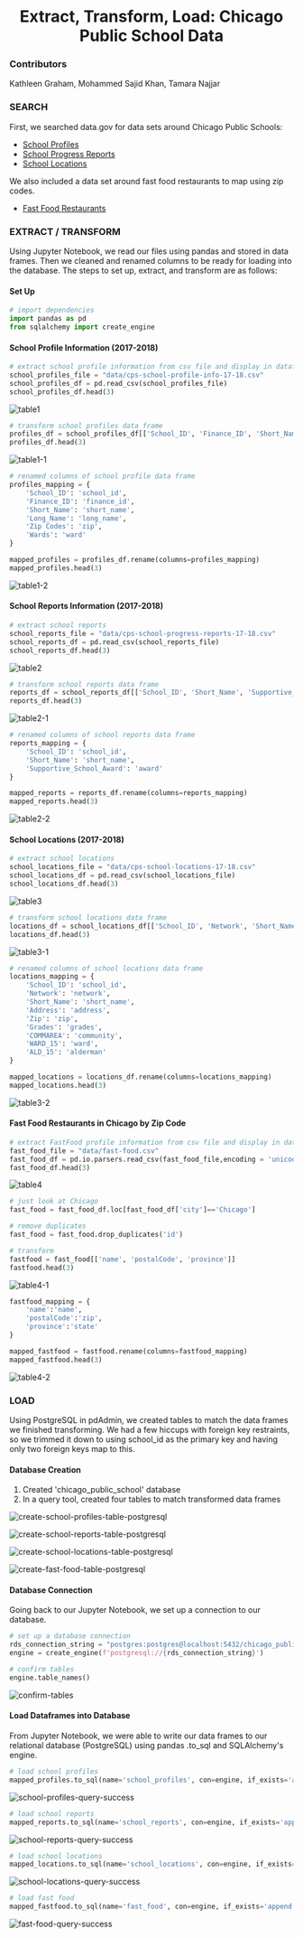 # <h1 align='center'> Extract, Transform, Load: Chicago Public School Data</h1>

### Contributors

Kathleen Graham, Mohammed Sajid Khan, Tamara Najjar


### SEARCH


First, we searched data.gov for data sets around Chicago Public Schools:
* [School Profiles](https://catalog.data.gov/dataset/chicago-public-schools-school-profile-information-sy1718)
* [School Progress Reports](https://catalog.data.gov/dataset/chicago-public-schools-school-progress-reports-sy1718)
* [School Locations](https://catalog.data.gov/dataset/chicago-public-schools-school-locations-sy1819)

We also included a data set around fast food restaurants to map using zip codes.
* [Fast Food Restaurants](https://data.world/datafiniti/fast-food-restaurants-across-america)


### EXTRACT / TRANSFORM


Using Jupyter Notebook, we read our files using pandas and stored in data frames. Then we cleaned and renamed columns to be ready for loading into the database. The steps to set up, extract, and transform are as follows: 


#### Set Up

```python
# import dependencies
import pandas as pd
from sqlalchemy import create_engine
```


#### School Profile Information (2017-2018)

```python
# extract school profile information from csv file and display in dataframe
school_profiles_file = "data/cps-school-profile-info-17-18.csv"
school_profiles_df = pd.read_csv(school_profiles_file)
school_profiles_df.head(3)
```
![table1](images/table1.png)


```python
# transform school profiles data frame
profiles_df = school_profiles_df[['School_ID', 'Finance_ID', 'Short_Name', 'Long_Name', 'Zip Codes', 'Wards']]
profiles_df.head(3)
```
![table1-1](images/table1-1.png)


```python
# renamed columns of school profile data frame
profiles_mapping = {
    'School_ID': 'school_id',
    'Finance_ID': 'finance_id',
    'Short_Name': 'short_name',
    'Long_Name': 'long_name',
    'Zip Codes': 'zip',
    'Wards': 'ward'
}

mapped_profiles = profiles_df.rename(columns=profiles_mapping)
mapped_profiles.head(3)
```
![table1-2](images/table1-2.png)


#### School Reports Information (2017-2018)

```python
# extract school reports
school_reports_file = "data/cps-school-progress-reports-17-18.csv"
school_reports_df = pd.read_csv(school_reports_file)
school_reports_df.head(3)
```
![table2](images/table2.png)


```python
# transform school reports data frame
reports_df = school_reports_df[['School_ID', 'Short_Name', 'Supportive_School_Award']]
reports_df.head(3)
```
![table2-1](images/table2-1.png)


```python
# renamed columns of school reports data frame
reports_mapping = {
    'School_ID': 'school_id',
    'Short_Name': 'short_name',
    'Supportive_School_Award': 'award'
}

mapped_reports = reports_df.rename(columns=reports_mapping)
mapped_reports.head(3)
```
![table2-2](images/table2-2.png)


#### School Locations (2017-2018)

```python
# extract school locations
school_locations_file = "data/cps-school-locations-17-18.csv"
school_locations_df = pd.read_csv(school_locations_file)
school_locations_df.head(3)
```
![table3](images/table3.png)


```python
# transform school locations data frame
locations_df = school_locations_df[['School_ID', 'Network', 'Short_Name', 'Address', 'Zip', 'Grades', 'COMMAREA', 'WARD_15', 'ALD_15']]
locations_df.head(3)
```
![table3-1](images/table3-1.png)


```python
# renamed columns of school locations data frame
locations_mapping = {
    'School_ID': 'school_id',
    'Network': 'network',
    'Short_Name': 'short_name',
    'Address': 'address',
    'Zip': 'zip', 
    'Grades': 'grades',
    'COMMAREA': 'community',
    'WARD_15': 'ward',
    'ALD_15': 'alderman'
}

mapped_locations = locations_df.rename(columns=locations_mapping)
mapped_locations.head(3)
```
![table3-2](images/table3-2.png)


#### Fast Food Restaurants in Chicago by Zip Code


```python
# extract FastFood profile information from csv file and display in dataframe
fast_food_file = "data/fast-food.csv"
fast_food_df = pd.io.parsers.read_csv(fast_food_file,encoding = 'unicode_escape',dtype={'postalCode': 'str'})
fast_food_df.head(3)
```
![table4](images/table4.png)


```python
# just look at Chicago
fast_food = fast_food_df.loc[fast_food_df['city']=='Chicago']

# remove duplicates
fast_food = fast_food.drop_duplicates('id')

# transform
fastfood = fast_food[['name', 'postalCode', 'province']]
fastfood.head(3)
```
![table4-1](images/table4-1.png)


```python
fastfood_mapping = {
    'name':'name',
    'postalCode':'zip', 
    'province':'state'
}

mapped_fastfood = fastfood.rename(columns=fastfood_mapping)
mapped_fastfood.head(3)
```
![table4-2](images/table4-2.png)


### LOAD


Using PostgreSQL in pdAdmin, we created tables to match the data frames we finished transforming. We had a few hiccups with foreign key restraints, so we trimmed it down to using school_id as the primary key and having only two foreign keys map to this.

#### Database Creation

1. Created 'chicago_public_school' database
2. In a query tool, created four tables to match transformed data frames

![create-school-profiles-table-postgresql](images/school-profiles-table.png)


![create-school-reports-table-postgresql](images/school-reports-table.png)


![create-school-locations-table-postgresql](images/school-locations-table.png)


![create-fast-food-table-postgresql](images/fast-food-table.png)


#### Database Connection

Going back to our Jupyter Notebook, we set up a connection to our database.

```python
# set up a database connection
rds_connection_string = "postgres:postgres@localhost:5432/chicago_public_school"
engine = create_engine(f'postgresql://{rds_connection_string}')
```


```python
# confirm tables
engine.table_names()
```
![confirm-tables](images/confirm-tables.png)


#### Load Dataframes into Database

From Jupyter Notebook, we were able to write our data frames to our relational database (PostgreSQL) using pandas .to_sql and SQLAlchemy's engine. 

```python
# load school profiles
mapped_profiles.to_sql(name='school_profiles', con=engine, if_exists='append', index=True)
```

![school-profiles-query-success](images/school-profiles-query-success.png)


```python
# load school reports
mapped_reports.to_sql(name='school_reports', con=engine, if_exists='append')
```

![school-reports-query-success](images/school-reports-query-success.png)


```python
# load school locations
mapped_locations.to_sql(name='school_locations', con=engine, if_exists='append')
```

![school-locations-query-success](images/school-locations-query-success.png)


```python
# load fast food
mapped_fastfood.to_sql(name='fast_food', con=engine, if_exists='append')
```

![fast-food-query-success](images/fast-food-query-success.png)





